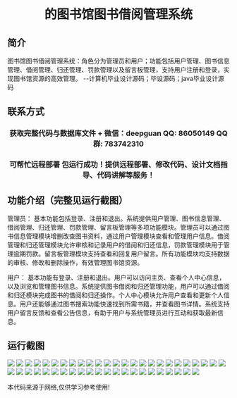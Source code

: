 <p><h1 align="center">的图书馆图书借阅管理系统</h1></p>

## 简介
图书馆图书借阅管理系统：角色分为管理员和用户；功能包括用户管理、图书信息管理、借阅管理、归还管理、罚款管理以及留言板管理，支持用户注册和登录，实现图书馆资源的高效管理。    --计算机毕业设计源码；毕设源码；java毕业设计源码


## 联系方式
<p><h3 align="center">获取完整代码与数据库文件 + 微信：deepguan QQ: 86050149 QQ群: 783742310</h3></p>
<p><h3 align="center">可帮忙远程部署 包运行成功！提供远程部署、修改代码、设计文档指导、代码讲解等服务！</h3></p>

## 功能介绍（完整见运行截图）
管理员： 基本功能包括登录、注册和退出。系统提供用户管理、图书信息管理、借阅管理、归还管理、罚款管理、留言板管理等多项功能模块。管理员可以通过图书信息管理模块增删改查图书资料，通过用户管理模块查看和管理用户信息。借阅管理和归还管理模块允许审核和记录用户的借阅和归还信息，罚款管理模块用于管理逾期罚款。留言板管理模块支持查看和回复用户留言。所有功能模块均支持数据的审核、修改和删除操作，有效管理图书馆资源。

用户： 基本功能有登录、注册和退出。用户可以访问主页、查看个人中心信息，以及浏览和管理图书信息。系统提供图书借阅和归还管理功能，用户可以通过借阅和归还模块完成图书的借阅和归还操作。个人中心模块允许用户查看和更新个人信息。用户还能够通过图书搜索功能快速找到所需书籍，并查看图书详情。系统支持用户留言反馈和查看公告信息，有助于用户与系统管理员进行互动和获取最新信息。


## 运行截图
![](https://bs-1329754181.cos.ap-shanghai.myqcloud.com/ssm/LibraryBookBorrowingManagementSystem/img/001.jpg)
![](https://bs-1329754181.cos.ap-shanghai.myqcloud.com/ssm/LibraryBookBorrowingManagementSystem/img/002.jpg)
![](https://bs-1329754181.cos.ap-shanghai.myqcloud.com/ssm/LibraryBookBorrowingManagementSystem/img/003.jpg)
![](https://bs-1329754181.cos.ap-shanghai.myqcloud.com/ssm/LibraryBookBorrowingManagementSystem/img/004.jpg)
![](https://bs-1329754181.cos.ap-shanghai.myqcloud.com/ssm/LibraryBookBorrowingManagementSystem/img/005.jpg)
![](https://bs-1329754181.cos.ap-shanghai.myqcloud.com/ssm/LibraryBookBorrowingManagementSystem/img/006.jpg)
![](https://bs-1329754181.cos.ap-shanghai.myqcloud.com/ssm/LibraryBookBorrowingManagementSystem/img/007.jpg)
![](https://bs-1329754181.cos.ap-shanghai.myqcloud.com/ssm/LibraryBookBorrowingManagementSystem/img/008.jpg)
![](https://bs-1329754181.cos.ap-shanghai.myqcloud.com/ssm/LibraryBookBorrowingManagementSystem/img/009.jpg)
![](https://bs-1329754181.cos.ap-shanghai.myqcloud.com/ssm/LibraryBookBorrowingManagementSystem/img/010.jpg)
![](https://bs-1329754181.cos.ap-shanghai.myqcloud.com/ssm/LibraryBookBorrowingManagementSystem/img/011.jpg)
![](https://bs-1329754181.cos.ap-shanghai.myqcloud.com/ssm/LibraryBookBorrowingManagementSystem/img/012.jpg)
![](https://bs-1329754181.cos.ap-shanghai.myqcloud.com/ssm/LibraryBookBorrowingManagementSystem/img/013.jpg)
![](https://bs-1329754181.cos.ap-shanghai.myqcloud.com/ssm/LibraryBookBorrowingManagementSystem/img/014.jpg)
![](https://bs-1329754181.cos.ap-shanghai.myqcloud.com/ssm/LibraryBookBorrowingManagementSystem/img/015.jpg)
![](https://bs-1329754181.cos.ap-shanghai.myqcloud.com/ssm/LibraryBookBorrowingManagementSystem/img/016.jpg)
![](https://bs-1329754181.cos.ap-shanghai.myqcloud.com/ssm/LibraryBookBorrowingManagementSystem/img/017.jpg)
![](https://bs-1329754181.cos.ap-shanghai.myqcloud.com/ssm/LibraryBookBorrowingManagementSystem/img/018.jpg)
![](https://bs-1329754181.cos.ap-shanghai.myqcloud.com/ssm/LibraryBookBorrowingManagementSystem/img/019.jpg)
![](https://bs-1329754181.cos.ap-shanghai.myqcloud.com/ssm/LibraryBookBorrowingManagementSystem/img/020.jpg)
![](https://bs-1329754181.cos.ap-shanghai.myqcloud.com/ssm/LibraryBookBorrowingManagementSystem/img/021.jpg)
![](https://bs-1329754181.cos.ap-shanghai.myqcloud.com/ssm/LibraryBookBorrowingManagementSystem/img/022.jpg)
![](https://bs-1329754181.cos.ap-shanghai.myqcloud.com/ssm/LibraryBookBorrowingManagementSystem/img/023.jpg)
![](https://bs-1329754181.cos.ap-shanghai.myqcloud.com/ssm/LibraryBookBorrowingManagementSystem/img/024.jpg)
![](https://bs-1329754181.cos.ap-shanghai.myqcloud.com/ssm/LibraryBookBorrowingManagementSystem/img/025.jpg)
![](https://bs-1329754181.cos.ap-shanghai.myqcloud.com/ssm/LibraryBookBorrowingManagementSystem/img/026.jpg)
![](https://bs-1329754181.cos.ap-shanghai.myqcloud.com/ssm/LibraryBookBorrowingManagementSystem/img/027.jpg)
![](https://bs-1329754181.cos.ap-shanghai.myqcloud.com/ssm/LibraryBookBorrowingManagementSystem/img/028.jpg)
![](https://bs-1329754181.cos.ap-shanghai.myqcloud.com/ssm/LibraryBookBorrowingManagementSystem/img/029.jpg)
![](https://bs-1329754181.cos.ap-shanghai.myqcloud.com/ssm/LibraryBookBorrowingManagementSystem/img/030.jpg)
![](https://bs-1329754181.cos.ap-shanghai.myqcloud.com/ssm/LibraryBookBorrowingManagementSystem/img/031.jpg)
![](https://bs-1329754181.cos.ap-shanghai.myqcloud.com/ssm/LibraryBookBorrowingManagementSystem/img/032.jpg)
![](https://bs-1329754181.cos.ap-shanghai.myqcloud.com/ssm/LibraryBookBorrowingManagementSystem/img/033.jpg)
![](https://bs-1329754181.cos.ap-shanghai.myqcloud.com/ssm/LibraryBookBorrowingManagementSystem/img/034.jpg)
![](https://bs-1329754181.cos.ap-shanghai.myqcloud.com/ssm/LibraryBookBorrowingManagementSystem/img/035.jpg)
![](https://bs-1329754181.cos.ap-shanghai.myqcloud.com/ssm/LibraryBookBorrowingManagementSystem/img/036.jpg)
![](https://bs-1329754181.cos.ap-shanghai.myqcloud.com/ssm/LibraryBookBorrowingManagementSystem/img/037.jpg)
![](https://bs-1329754181.cos.ap-shanghai.myqcloud.com/ssm/LibraryBookBorrowingManagementSystem/img/038.jpg)
![](https://bs-1329754181.cos.ap-shanghai.myqcloud.com/ssm/LibraryBookBorrowingManagementSystem/img/039.jpg)
![](https://bs-1329754181.cos.ap-shanghai.myqcloud.com/ssm/LibraryBookBorrowingManagementSystem/img/040.jpg)
![](https://bs-1329754181.cos.ap-shanghai.myqcloud.com/ssm/LibraryBookBorrowingManagementSystem/img/041.jpg)
![](https://bs-1329754181.cos.ap-shanghai.myqcloud.com/ssm/LibraryBookBorrowingManagementSystem/img/042.jpg)
![](https://bs-1329754181.cos.ap-shanghai.myqcloud.com/ssm/LibraryBookBorrowingManagementSystem/img/043.jpg)
![](https://bs-1329754181.cos.ap-shanghai.myqcloud.com/ssm/LibraryBookBorrowingManagementSystem/img/044.jpg)
![](https://bs-1329754181.cos.ap-shanghai.myqcloud.com/ssm/LibraryBookBorrowingManagementSystem/img/045.jpg)
![](https://bs-1329754181.cos.ap-shanghai.myqcloud.com/ssm/LibraryBookBorrowingManagementSystem/img/046.jpg)
![](https://bs-1329754181.cos.ap-shanghai.myqcloud.com/ssm/LibraryBookBorrowingManagementSystem/img/047.jpg)

<p>本代码来源于网络,仅供学习参考使用!</p>
